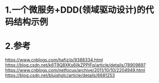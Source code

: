 # 1.一个微服务+DDD(领域驱动设计)的代码结构示例
# 2.参考
https://www.cnblogs.com/hafiz/p/9388334.html
https://blog.csdn.net/k6T9Q8XKs6iIkZPPIFq/article/details/78909897
https://www.cnblogs.com/netfocus/archive/2011/10/10/2204949.html
https://blog.csdn.net/bluishglc/article/details/6681253

